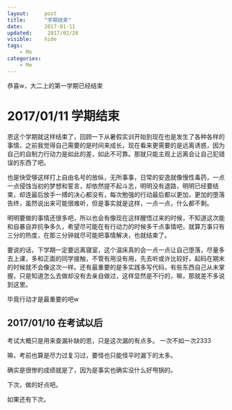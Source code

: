 ```yaml
---
layout:     post
title:      "学期结束"
date:       2017-01-11
updated:     2017/02/28
visible:    hide
tags:
    - Me
categories:
    - Me
---
```


恭喜w，大二上的第一学期已经结束

# 2017/01/11 学期结束

恩这个学期就这样结束了，回顾一下从暑假实训开始到现在也是发生了各种各样的事情，之前我觉得自己需要的是时间来成长，现在看来更需要的是远离诱惑，因为自己的自制力行动力是如此的差，如此不可靠。那就只能主观上远离会让自己犯错误的东西了吧。

也是快受够这样打上自由名号的放纵，无所事事，日常的安逸就像慢性毒药，一点一点侵蚀当初的梦想和誓言，却依然提不起斗志，明明没有退路，明明已经要结束，却连最后放手一搏的决心都没有，每次勉强的行动最后都以更加，更加的堕落告终，虽然说出来可能很难听，但是事实就是这样，一点一点，什么都不剩。

明明要做的事情还很多吧，所以也会有像现在这样醒悟过来的时候，不知道这次能和自暴自弃抗争多久，希望尽可能在有行动力的时候多干点事情吧，就算万事只有三分的热度，在那三分钟就尽可能把事情解决，也就结束了。

要说的话，下学期一定要远离寝室，这个温床真的会一点一点让自己堕落，尽量多去上课，多和正面的同学接触，不管有用没有用，先去听或许比较好，起码在期末的时候就不会像这次一样。还有最重要的是多实践多写代码，有些东西自己从未掌握，只是知道怎么去做却没有去亲自做过，这样显然是不行的，嘛，那就差不多说到这里。

毕竟行动才是最重要的吧w

## 2017/01/10 在考试以后

考试大概只是用来查漏补缺的恩，只是这次漏的有点多。
一次不如一次2333

嘛，考前也算是尽力过复习过，要怪也只能怪平时漏下的太多。

确实是很惨的成绩就是了，因为是事实也确实没什么好甩锅的。

下次，做的好点吧。

如果还有下次。